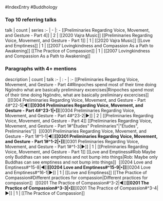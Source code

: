 #IndexEntry #Buddhology

### Top 10 referring talks
talk | count | series
:- | - |: -
[[Preliminaries Regarding Voice, Movement, and Gesture - Part 4]] | 2 | [[2020 Vajra Music]]
[[Preliminaries Regarding Voice, Movement, and Gesture - Part 1]] | 1 | [[2020 Vajra Music]]
[[Love and Emptiness]] | 1 | [[2007 Lovingkindness and Compassion As a Path to Awakening]]
[[The Practice of Compassion]] | 1 | [[2007 Lovingkindness and Compassion As a Path to Awakening]]

### Paragraphs with 4+ mentions
description | count | talk
:- | : - | :-
[[Preliminaries Regarding Voice, Movement, and Gesture - Part 4#Rinpoches spend most of their time doing Ngöndro what are basically preliminary excercises\|Rinpoches spend most of their time doing Ngöndro, what are basically preliminary excercises]] &nbsp;&nbsp;[[0304 Preliminaries Regarding Voice, Movement, and Gesture - Part 4#^22-5\|◀]]**[[0304 Preliminaries Regarding Voice, Movement, and Gesture - Part 4#^23-1\|•]]**[[0304 Preliminaries Regarding Voice, Movement, and Gesture - Part 4#^23-2\|▶]] | 2 | [[Preliminaries Regarding Voice, Movement, and Gesture - Part 4]]
[[Preliminaries Regarding Voice, Movement, and Gesture - Part 1#"Études" Preliminaries"\|"Études", Preliminaries"]] &nbsp;&nbsp;[[0301 Preliminaries Regarding Voice, Movement, and Gesture - Part 1#^1-1\|◀]]**[[0301 Preliminaries Regarding Voice, Movement, and Gesture - Part 1#^1-2\|•]]**[[0301 Preliminaries Regarding Voice, Movement, and Gesture - Part 1#^1-3\|▶]] | 1 | [[Preliminaries Regarding Voice, Movement, and Gesture - Part 1]]
[[Love and Emptiness#Rob Maybe only Buddhas can see emptiness and not bump into things\|Rob: Maybe only Buddhas can see emptiness and not bump into things]] &nbsp;&nbsp;[[0204 Love and Emptiness#^15-8\|◀]]**[[0204 Love and Emptiness#^15-9\|•]]**[[0204 Love and Emptiness#^16-1\|▶]] | 1 | [[Love and Emptiness]]
[[The Practice of Compassion#Different practices for compassion\|Different practices for compassion]] &nbsp;&nbsp;[[0201 The Practice of Compassion#^3-2\|◀]]**[[0201 The Practice of Compassion#^3-3\|•]]**[[0201 The Practice of Compassion#^3-4\|▶]] | 1 | [[The Practice of Compassion]]

